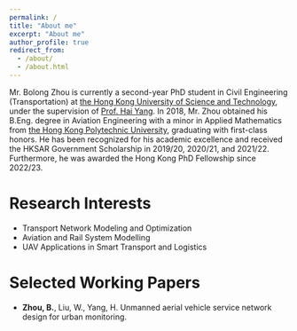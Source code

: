 ```yaml
---
permalink: /
title: "About me"
excerpt: "About me"
author_profile: true
redirect_from: 
  - /about/
  - /about.html
---
```


Mr. Bolong Zhou is currently a second-year PhD student in Civil Engineering (Transportation) at [the Hong Kong University of Science and Technology](https://hkust.edu.hk/), under the supervision of  [Prof. Hai Yang](http://cehyang.people.ust.hk/). In 2018, Mr. Zhou obtained his B.Eng. degree in Aviation Engineering with a minor in Applied Mathematics from [the Hong Kong Polytechnic University](https://www.polyu.edu.hk/), graduating with first-class honors. He has been recognized for his academic excellence and received the HKSAR Government Scholarship in 2019/20, 2020/21, and 2021/22. Furthermore, he was awarded the Hong Kong PhD Fellowship since 2022/23.


Research Interests
======
- Transport Network Modeling and Optimization
- Aviation and Rail System Modelling
- UAV Applications in Smart Transport and Logistics

Selected Working Papers
======
- **Zhou, B.**, Liu, W., Yang, H. Unmanned aerial vehicle service network design for urban monitoring.

